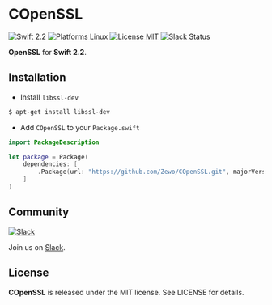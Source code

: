 COpenSSL
========

[![Swift 2.2](https://img.shields.io/badge/Swift-2.2-orange.svg?style=flat)](https://developer.apple.com/swift/)
[![Platforms Linux](https://img.shields.io/badge/Platforms-Linux-lightgray.svg?style=flat)](https://developer.apple.com/swift/)
[![License MIT](https://img.shields.io/badge/License-MIT-blue.svg?style=flat)](https://tldrlegal.com/license/mit-license)
[![Slack Status](https://zewo-slackin.herokuapp.com/badge.svg)](https://zewo-slackin.herokuapp.com)

**OpenSSL** for **Swift 2.2**.

## Installation

- Install `libssl-dev`

```bash
$ apt-get install libssl-dev
```

- Add `COpenSSL` to your `Package.swift`

```swift
import PackageDescription

let package = Package(
	dependencies: [
		.Package(url: "https://github.com/Zewo/COpenSSL.git", majorVersion: 0, minor: 1)
	]
)

```

## Community

[![Slack](http://s13.postimg.org/ybwy92ktf/Slack.png)](https://zewo-slackin.herokuapp.com)

Join us on [Slack](https://zewo-slackin.herokuapp.com).

License
-------

**COpenSSL** is released under the MIT license. See LICENSE for details.
